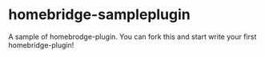# homebridge-sampleplugin
A sample of homebrodge-plugin. You can fork this and start write your first homebridge-plugin!

